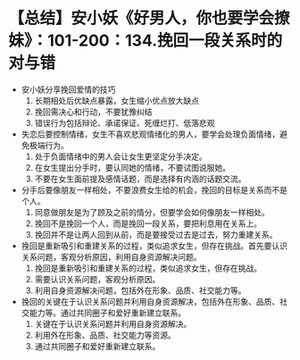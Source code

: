 # 【总结】安小妖《好男人，你也要学会撩妹》：101-200：134.挽回一段关系时的对与错

-   安小妖分享挽回爱情的技巧
    1.  长期相处后优缺点暴露，女生缩小优点放大缺点
    2.  挽回需决心和行动，不要犹豫纠结
    3.  错误行为包括辩论、承诺保证、死缠烂打、低落悲观
-   失恋后要控制情绪，女生不喜欢悲观情绪化的男人，要学会处理负面情绪，避免极端行为。
    1.  处于负面情绪中的男人会让女生更坚定分手决定。
    2.  在女生提出分手时，要认同她的情绪，不要试图说服她。
    3.  不要在女生面前提及感情话题，而是选择有内涵的话题交流。
-   分手后要像朋友一样相处，不要浪费女生给的机会，挽回的目标是关系而不是个人。
    1.  同意做朋友是为了顾及之前的情分，但要学会如何像朋友一样相处。
    2.  挽回不是挽回一个人，而是挽回一段关系，要把利息用在关系上。
    3.  挽回并不是让两人回到从前，而是要接受过去是过去，努力重建关系。
-   挽回是重新吸引和重建关系的过程，类似追求女生，但存在挑战。首先要认识关系问题，客观分析原因，利用自身资源解决问题。
    1.  挽回是重新吸引和重建关系的过程，类似追求女生，但存在挑战。
    2.  需要认识关系问题，客观分析原因。
    3.  利用自身资源解决问题，包括外在形象、品质、社交能力等。
-   挽回的关键在于认识关系问题并利用自身资源解决，包括外在形象、品质、社交能力等。通过共同圈子和爱好重新建立联系。
    1.  关键在于认识关系问题并利用自身资源解决。
    2.  利用外在形象、品质、社交能力等资源。
    3.  通过共同圈子和爱好重新建立联系。